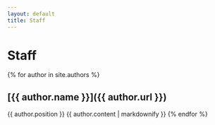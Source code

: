 ```yaml
---
layout: default
title: Staff
---
```

# Staff

{% for author in site.authors %}
## [{{ author.name }}]({{ author.url }})
{{ author.position }}
{{ author.content | markdownify }}
{% endfor %}
